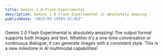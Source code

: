 ```yaml
---
title: Gemini-2.0-Flash-Experimental
description: Gemini 2.0 Flash Experimental is absolutely amazing
publishDate: "2025-03-14T03:32:45Z"
---
```


Gemini 2.0 Flash Experimental is absolutely amazing! The output format supports both images and text. Whether it's a one-time conversation or continuous dialogue, it can generate images with a consistent style. This is a new milestone in AI multimodal capabilities!